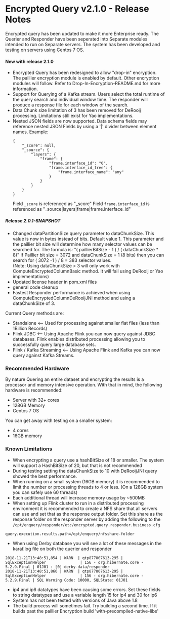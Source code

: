 # Encrypted Query v2.1.0 - Release Notes

Encrypted query has been updated to make it more Enterprise ready.   The Querier and Responder have been seperated into Separate modules intended to run on Separate servers.   The system has been developed and testing on servers using Centos 7 OS.

#### New with release 2.1.0
* Encrypted Query has been redesigned to allow "drop-in" encryption.   The paillier encryption module is enabled by default.  Other encryption modules will follow.  Refer to Drop-In-Encryption-README.md for more information.
* Support for Querying of a Kafka stream.  Users select the total runtime of the query search and individual window time.  The responder will produce a response file for each window of the search.
* Data Chunk size limitation of 3 has been removed for DeRooij processing.  Limitations still exist for Yao implementations.
* Nested JSON fields are now supported.   Data schema fields may reference nested JSON Fields by using a '|' divider between element names.
Example:
    ```
    {
        "_score": null,
        "_source": {
            "layers": {
                "frame": {
                    "frame.interface_id": "0",
                    "frame.interface_id_tree": {
                        "frame.interface_name": "any"
                    }
                }
            }
        }
    }
    ```
    Field `_score` is referenced as "_score"
    Field `frame.interface_id` is referenced as "_source|layers|frame|frame.interface_id"

##### Release 2.0.1-SNAPSHOT
 * Changed dataPartitionSize query parameter to dataChunkSize.   This value is now in bytes instead of bits.  Default value 1.  This parameter and the paillier bit size will determine how many selector values
   can be searched for.  The formula is:
            "( paillierBitSize - 1 ) / ( dataChunkSize * 8)"   If Paillier bit size = 3072 and dataChunkSize = 1 (8 bits) then you can search for ( 3072 -1 ) / 8 = 383 selector values.  
        (Note: Using dataChunkSize > 3 will only work with ComputeEncryptedColumnBasic method.  It will fail using DeRooij or Yao implementations)
 * Updated license header in pom.xml files
 * general code cleanup
 * Fastest Responder performance is achieved when using ComputeEncryptedColumnDeRooijJNI method and using a dataChunkSize of 3.

Current Query methods are: 
 * Standalone <-- Used for processing against smaller flat files (less than 1Billion Records)
 * Flink JDBC <-- Using Apache Flink you can now query against JDBC databases.  Flink enables distributed processing allowing you to successfully query large database sets.  
 * Flink / Kafka Streaming <-- Using Apache Flink and Kafka you can now query against Kafka Streams.
 
### Recommended Hardware
By nature Quering an entire dataset and encrypting the results is a processor and memory intensive operation.  With that in mind, the following hardware is recommended:

 * Server with 32+ cores
 * 128GB Memory
 * Centos 7 OS

You can get away with testing on a smaller system:
 * 4 cores
 * 16GB memory

### Known Limitations
 * When encrypting a query use a hashBitSize of 18 or smaller.  The system will support a HashBitSize of 20, but that is not recommended
 * During testing setting the dataChunkSize to 10 with DeRooijJNI query showed the best performance.
 * When running on a small system (16GB memory) it is recommended to limit the number or processing threads to 4 or less.  (On a 128GB system you can safely use 60 threads)
 * Each additional thread will increase memory usage by ~500MB 
 * When setting up Flink cluster to run in a distributed processing environment it is recommended to create a NFS share that all servers can use and set that as the response output folder.  Set this share as the response folder on the responder server by adding the following to the `/opt/enquery/responder/etc/encrypted.query.responder.business.cfg`
  ```
query.execution.results.path=/opt/enquery/nfsshare-folder
  ```
  * When using Derby database you will see a lot of these messages in the karaf.log file on both the querier and responder
  ```
2018-11-21T13:48:51,854 | WARN  | qtp877807613-295 | SqlExceptionHelper               | 156 - org.hibernate.core - 5.2.9.Final | 01J01 : [0] derby-data/responder
2018-11-21T13:48:51,860 | WARN  | qtp877807613-295 | SqlExceptionHelper               | 156 - org.hibernate.core - 5.2.9.Final | SQL Warning Code: 10000, SQLState: 01J01
```
* ip4 and ip6 datatypes have been causing some errors.  Set these fields to string datatypes and use a variable length 15 for ip4 and 30 for ip6
* System has not been tested with versions of Java above 1.8
* The build process will sometimes fail.  Try building a second time.  If it builds past the paillier Encryption build 'with-precompiled-native-libs'

